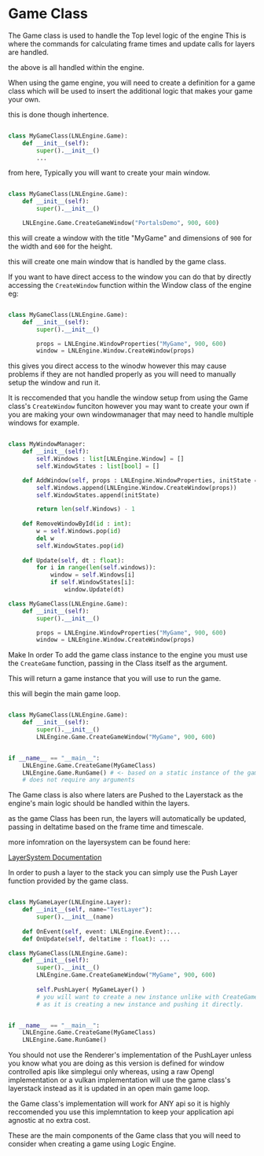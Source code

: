 # Game Class



The Game class is used to handle the Top level logic of the engine
This is where the commands for calculating frame times and update calls for layers are handled.

the above is all handled within the engine.

When using the game engine, you will need to create a definition for a game class which will be used to insert the additional logic that makes your game your own.

this is done though inhertence.

```python

class MyGameClass(LNLEngine.Game):
    def __init__(self):
        super().__init__()
        ...

```


from here, Typically you will want to create your main window.



```python

class MyGameClass(LNLEngine.Game):
    def __init__(self):
        super().__init__()

    LNLEngine.Game.CreateGameWindow("PortalsDemo", 900, 600)
```



this will create a window with the title "MyGame" and dimensions of `900` for the width and `600` for the height.

this will create one main window that is handled by the game class.

If you want to have direct access to the window you can do that by directly accessing the `CreateWindow` function within the Window class of the engine 
eg:



```python

class MyGameClass(LNLEngine.Game):
    def __init__(self):
        super().__init__()

        props = LNLEngine.WindowProperties("MyGame", 900, 600)
        window = LNLEngine.Window.CreateWindow(props)
```


this gives you direct access to the winodw however this may cause problems if they are not handled properly as you will need to manually setup the window and run it.

It is reccomended that you handle the window setup from using the Game class's `CreateWindow` funciton however you may want to create your own if you are making your own windowmanager that may need to handle multiple windows for example.


```python

class MyWindowManager:
    def __init__(self):
        self.Windows : list[LNLEngine.Window] = []
        self.WindowStates : list[bool] = []

    def AddWindow(self, props : LNLEngine.WindowProperties, initState = True) -> int:
        self.Windows.append(LNLEngine.Window.CreateWindow(props))
        self.WindowStates.append(initState)

        return len(self.Windows) - 1
    
    def RemoveWindowById(id : int):
        w = self.Windows.pop(id)
        del w
        self.WindowStates.pop(id)
    
    def Update(self, dt : float):
        for i in range(len(self.windows)):
            window = self.Windows[i]
            if self.WindowStates[i]:
                window.Update(dt)

class MyGameClass(LNLEngine.Game):
    def __init__(self):
        super().__init__()

        props = LNLEngine.WindowProperties("MyGame", 900, 600)
        window = LNLEngine.Window.CreateWindow(props)
```


Make In order To add the game class instance to the engine you must use the `CreateGame` function, passing in the Class itself as the argument.

This will return a game instance that you will use to run the game. 

this will begin the main game loop.

```python

class MyGameClass(LNLEngine.Game):
    def __init__(self):
        super().__init__()
        LNLEngine.Game.CreateGameWindow("MyGame", 900, 600)


if __name__ == "__main__":
    LNLEngine.Game.CreateGame(MyGameClass)
    LNLEngine.Game.RunGame() # <- based on a static instance of the game class.
    # does not require any arguments
```


The Game class is also where laters are Pushed to the Layerstack
as the engine's main logic should be handled within the layers.

as the game Class has been run, the layers will automatically be updated, passing in deltatime based on the frame time and timescale.

more infomration on the layersystem can be found here:

[LayerSystem Documentation](./LayerSystem.md "LayerSystem Documentation")


In order to push a layer to the stack you can simply use the Push Layer function provided by the game class.

```python

class MyGameLayer(LNLEngine.Layer):
    def __init__(self, name="TestLayer"):
        super().__init__(name)
    
    def OnEvent(self, event: LNLEngine.Event):...
    def OnUpdate(self, deltatime : float): ...

class MyGameClass(LNLEngine.Game):
    def __init__(self):
        super().__init__()
        LNLEngine.Game.CreateGameWindow("MyGame", 900, 600)
        
        self.PushLayer( MyGameLayer() )
        # you will want to create a new instance unlike with CreateGame
        # as it is creating a new instance and pushing it directly.


if __name__ == "__main__":
    LNLEngine.Game.CreateGame(MyGameClass)
    LNLEngine.Game.RunGame() 
```

You should not use the Renderer's implementation of the PushLayer unless you know what you are doing as this version is defined for window
controlled apis like simplegui only whereas, using a raw Opengl implementation or a vulkan implementation will use the game class's layerstack instead as it is updated in an open main game loop.

the Game class's implementation will work for ANY api so it is highly reccomended you use this implemntation to keep your application api agnostic at no extra cost.

These are the main components of the Game class that you will need to consider when creating a game using Logic Engine.

